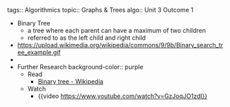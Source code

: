 tags:: Algorithmics
topic:: Graphs & Trees
algo:: Unit 3 Outcome 1

- Binary Tree
	- a tree where each parent can have a maximum of two children
	- referred to as the left child and right child
- https://upload.wikimedia.org/wikipedia/commons/9/9b/Binary_search_tree_example.gif
-
- Further Research
  background-color:: purple
	- Read
		- [Binary tree - Wikipedia](https://en.wikipedia.org/wiki/Binary_tree)
	- Watch
		- {{video https://www.youtube.com/watch?v=GzJoqJO1zdI}}